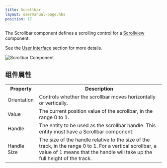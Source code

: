 ```yaml
---
title: Scrollbar
layout: usermanual-page.hbs
position: 17
---
```


The Scrollbar component defines a scrolling control for a [Scrollview][1] component.

See the [User Interface][2] section for more details.

![Scrollbar Component][3]

## 组件属性

<table class="table table-striped">
    <col class="property-name"></col>
    <col class="property-description"></col>
    <tr><th>Property</th><th>Description</th></tr>
    <tr><td>Orientation</td><td>Controls whether the scrollbar moves horizontally or vertically.</td></tr>
    <tr><td>Value</td><td>The current position value of the scrollbar, in the range 0 to 1.</td></tr>
    <tr><td>Handle</td><td>The entity to be used as the scrollbar handle. This entity must have a Scrollbar component.</td></tr>
    <tr><td>Handle Size</td><td>The size of the handle relative to the size of the track, in the range 0 to 1. For a vertical scrollbar, a value of 1 means that the handle will take up the full height of the track.</td></tr>
</table>

[1]: /user-manual/packs/components/scrollview
[2]: /user-manual/user-interface
[3]: /images/user-manual/scenes/components/component-scrollbar.png

